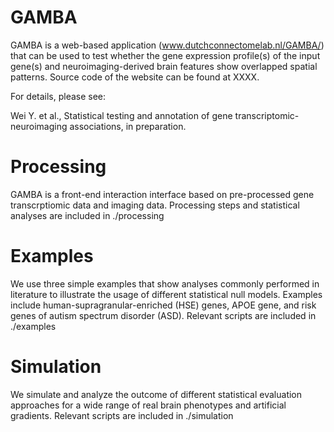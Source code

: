 # GAMBA
GAMBA is a web-based application (www.dutchconnectomelab.nl/GAMBA/) that can be used to test whether the gene expression profile(s) of the input gene(s) and neuroimaging-derived brain features show overlapped spatial patterns. Source code of the website can be found at XXXX.

For details, please see:

Wei Y. et al., Statistical testing and annotation of gene transcriptomic-neuroimaging associations, in preparation.

# Processing
GAMBA is a front-end interaction interface based on pre-processed gene transcrptiomic data and imaging data. Processing steps and statistical analyses are included in ./processing

# Examples
We use three simple examples that show analyses commonly performed in literature to illustrate the usage of different statistical null models. Examples include human-supragranular-enriched (HSE) genes, APOE gene, and risk genes of autism spectrum disorder (ASD). Relevant scripts are included in ./examples

# Simulation
We simulate and analyze the outcome of different statistical evaluation approaches for a wide range of real brain phenotypes and artificial gradients. Relevant scripts are included in ./simulation
